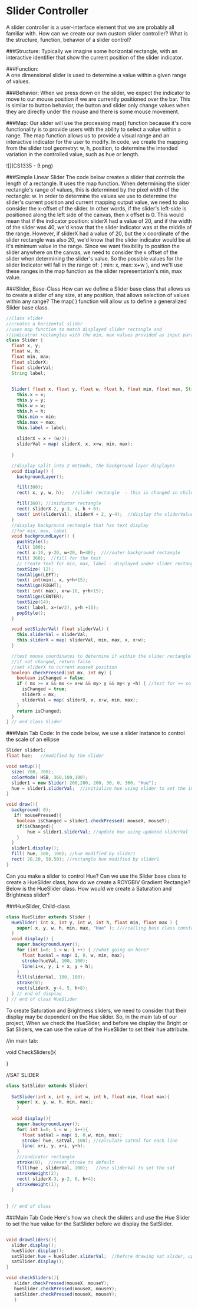 # Slider Controller

A slider controller is a user-interface element that we are probably all familiar with.  How can we create our own custom slider controller?  What is the structure, function, behavior of a slider control?

###Structure:
Typically we imagine some horizontal rectangle, with an interactive identifier that show the current position of the slider indicator.

###Function:  
A one dimensional slider is used to determine a value within a given range of values.

###Behavior:
When we press down on the slider, we expect the indicator to move to our mouse position if we are currently positioned over the bar. This is similar to button behavior, the button and slider only change values when they are directly under the mouse and there is some mouse movement. 

###Map: 
Our slider will use the processing map() function because it's core functionality is to provide users with the ability to select a value within a range.  The map function allows us to provide a visual range and an interactive indicator for the user to modify. In code, we create the mapping from the slider tool geometry: w, h, position, to determine the intended variation in the controlled value, such as hue or length. 

![](CS1335 - 9.png)

###Simple Linear Slider
The code below creates a slider that controls the length of a rectangle.  It uses the map function. When determining the slider rectangle's range of values, this is determined by the pixel width of the rectangle: w.  In order to determine the values we use to determine the slider's current position and current mapping output value, we need to also consider the x-offset of the slider.  In other words, if the slider's left-side is positioned along the left side of the canvas, then x offset is 0.  This would mean that if the indicator position: sliderX had a value of 20, and if the width of the slider was 40, we'd know that the slider indicator was at the middle of the range.   However, if sliderX had a value of 20, but the x coordinate of the slider rectangle was also 20, we'd know that the slider indicator would be at it's minimum value in the range. Since we want flexibility to position the slider anywhere on the canvas, we need to consider the x offset of the slider when determining the slider's value. So the possible values for the slider Indicator will fall in the range of: ( min: x, max: x+w ), and we'll use these ranges in the map function as the slider representation's min, max value.



###Slider, Base-Class
How can we define a Slider base class that allows us to create a slider of any size, at any position, that allows selection of values within any range?  The map( ) function will allow us to define a generalized Slider base class. 


```java
//Class slider 
//creates a horizontal slider
//uses map function to match displayed slider rectangle and 
//indicatror rectangles with the min, max values provided as input parameters
class Slider {
  float x, y;
  float w, h;
  float min, max;
  float sliderX;
  float sliderVal;
  String label;
 

  Slider( float x, float y, float w, float h, float min, float max, String label) {
    this.x = x;
    this.y = y;
    this.w = w;
    this.h = h;
    this.min = min;
    this.max = max;
    this.label = label; 
   
    sliderX = x + (w/2);
    sliderVal = map( sliderX, x, x+w, min, max);
    
  }

  //display split into 2 methods, the background layer displayes 
  void display() {
    backgroundLayer();

    fill(300);
    rect( x, y, w, h);   //slider rectangle  - this is changed in child classes 

    fill(360); //inidcator rectangle
    rect( sliderX-2, y-3, 4, h + 6);
    text( int(sliderVal), sliderX + 2, y-4);  //display the sliderValue
  }
  //display background rectangle that has text display 
  //for min, max, label
  void backgroundLayer() {
    pushStyle();
    fill( 100); 
    rect( x-10, y-20, w+20, h+40);  ////outer background rectangle
    fill( 360);  //fill for the text
    // Create text for min, max, label - displayed under slider rectangle
    textSize( 12);
    textAlign(LEFT);
    text( int(min), x, y+h+15);
    textAlign(RIGHT);
    text( int( max), x+w-10, y+h+15);
    textAlign(CENTER);
    textSize(14);
    text( label, x+(w/2), y+h +15);
    popStyle();
  }

  void setSliderVal( float sliderVal) {
    this.sliderVal = sliderVal;
    this.sliderX = map( sliderVal, min, max, x, x+w);
  }

  //test mouse coordinates to determine if within the slider rectangle
  //if not changed, return false
  //set sliderX to current mouseX position
  boolean checkPressed(int mx, int my) {
    boolean isChanged = false;
    if ( mx >= x && mx <= x+w && my> y && my< y +h) { //test for >= so endpoints are included
      isChanged = true;
      sliderX = mx;
      sliderVal = map( sliderX, x, x+w, min, max);
    }
    return isChanged;
  }
} // end class Slider
```


###Main Tab Code: 
In the code below, we use a slider instance to control the scale of an ellipse 

```java
Slider slider1;
float hue;   //modified by the slider

void setup(){
  size( 700, 700);
  colorMode( HSB, 360,100,100);
  slider1 = new Slider( 200,200, 200, 30, 0, 360, "Hue");
  hue = slider1.sliderVal;  //initialize hue using slider to set the initial value
}

void draw(){
  background( 0);
   if( mousePressed){
    boolean isChanged = slider1.checkPressed( mouseX, mouseY);
    if(isChanged){
        hue = slider1.sliderVal; //update hue using updated sliderVal
    }
  }
  slider1.display();
  fill( hue, 100, 100); //hue modified by slider1
  rect( 20,20, 50,50); //rectangle hue modified by slider1 
}

```
Can you make a slider to control Hue?  Can we use the Slider base class to create a HueSlider class, how do we create a ROYGBIV Gradient Rectangle?
Below is the HueSlider class.  How would we create a Saturation and Brightness slider? 

###HueSlider, Child-class
```java
class HueSlider extends Slider {
  HueSlider( int x, int y, int w, int h, float min, float max ) {
    super( x, y, w, h, min, max, "Hue" ); ////calling base class constructor
  }
  void display() {
    super.backgroundLayer();
    for (int i=0; i < w; i ++) { //what going on here?
      float hueVal = map( i, 0, w, min, max);
      stroke(hueVal, 100, 100);
      line(i+x, y, i + x, y + h);
    }
    fill(sliderVal, 100, 100);
    stroke(0);
    rect(sliderX, y-4, 5, h+8);
  } // end of display
} // end of class HueSlider

```

To create Saturation and Brightness sliders, we need to consider that their display may be dependent on the Hue slider.  So, in the main tab of our project, When we check the HueSlider, and before we display the Bright or Sat Sliders, we can use the value of the HueSlider to set their hue attribute.

//in main tab:

void CheckSliders(){
    

}

//SAT SLIDER

```java
class SatSlider extends Slider{
  
  SatSlider(int x, int y, int w, int h, float min, float max){
    super( x, y, w, h, min, max);
    }
  
  void display(){
    super.backgroundLayer();
    for( int i=0; i < w ; i++){
      float satVal = map( i, 0,w, min, max);  
      stroke( hue, satVal, 100); //calculate satVal for each line
      line( x+i, y, x+i, y+h); 
    }
    ///indicator rectangle
    stroke(0);  //reset stroke to default
    fill(hue , sliderVal, 100);   //use sliderVal to set the sat 
    strokeWeight(2);
    rect( sliderX-3, y-2, 6, h+4);
    strokeWeight(1);
  }
   
  
} // end of class
```

###Main Tab Code
Here's how we check the sliders and use the Hue Slider to set the hue value for the SatSlider before we display the SatSlider.

```java

void drawSliders(){
  slider.display();
  hueSlider.display();
  satSlider.hue = hueSlider.sliderVal;  //before drawing sat slider, update hue value
  satSlider.display();
}

void checkSliders(){
   slider.checkPressed(mouseX, mouseY);
   hueSlider.checkPressed(mouseX, mouseY);
   satSlider.checkPressed(mouseX, mouseY);
   }

```